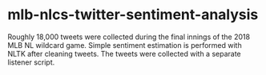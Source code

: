 # mlb-nlcs-twitter-sentiment-analysis
Roughly 18,000 tweets were collected during the final innings of the 2018 MLB NL wildcard game. Simple sentiment estimation is performed with NLTK after cleaning tweets. The tweets were collected with a separate listener script.
